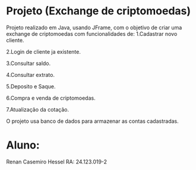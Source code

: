 # Projeto (Exchange de criptomoedas)
Projeto realizado em Java, usando JFrame, com o objetivo de criar uma exchange de criptomoedas com funcionalidades de:
1.Cadastrar novo cliente.

2.Login de cliente ja existente.

3.Consultar saldo.

4.Consultar extrato.

5.Deposito e Saque.

6.Compra e venda de criptomoedas.

7.Atualização da cotação.

O projeto usa banco de dados para armazenar as contas cadastradas.

# Aluno:
Renan Casemiro Hessel RA: 24.123.019-2

